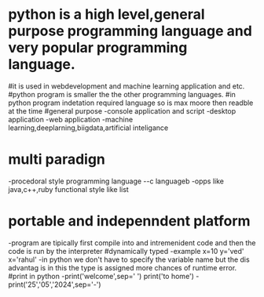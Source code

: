 # python is a high level,general purpose programming language and very popular programming language.
#it is used in webdevelopment and machine learning application and etc.
#python program is smaller the the other programming languages.
#in python program indetation required language so is max moore then readble at the time
#general purpose 
   -console application and script
   -desktop application
   -web application
   -machine learning,deeplarning,biigdata,artificial inteligance
# multi paradign
  -procedoral style programming language --c languageb
  -opps like java,c++,ruby
  functional style like list
# portable and indepenndent platform
  -program are tipically first compile into and intremenident code and then the code is run by the interpreter
#dynamically typed
  -example x=10
            y='ved'
            x='rahul'
  -in python we don't have to specify the variable name but the dis advantag is in this the type is assigned more chances of runtime error.
#print in python
  -print('welcome',sep=' ')
    print('to home')
  -print('25','05','2024',sep='-')
